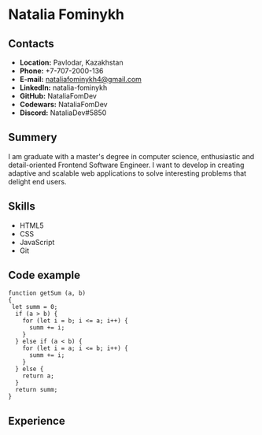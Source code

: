 # Natalia Fominykh

## Contacts
- **Location:** Pavlodar, Kazakhstan  
- **Phone:** +7-707-2000-136  
- **E-mail:** nataliafominykh4@gmail.com  
- **LinkedIn:** natalia-fominykh  
- **GitHub:** NataliaFomDev  
- **Codewars:** NataliaFomDev
- **Discord:** NataliaDev#5850

## Summery  
I am graduate with a master's degree in computer science, enthusiastic and detail-oriented Frontend Software Engineer. I want to develop in creating adaptive and scalable web applications to solve interesting problems that delight end users.

## Skills
- HTML5
- CSS
- JavaScript
- Git

## Code example
```
function getSum (a, b) 
{
 let summ = 0;
  if (a > b) {
    for (let i = b; i <= a; i++) {
      summ += i;
    }
  } else if (a < b) {
    for (let i = a; i <= b; i++) {
      summ += i;
    }
  } else {
    return a;
  }
  return summ;
} 
```

## Experience

